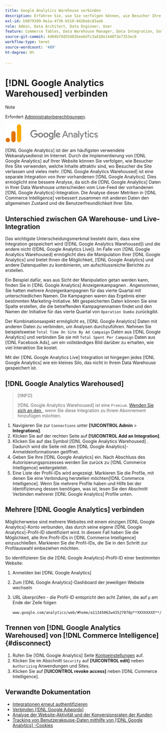 ```yaml
---
title: Google Analytics Warehouse verbinden
description: Erfahren Sie, wie Sie verfolgen können, wie Besucher Ihre Site verwenden, welche Inhalte attraktiv sind, wo Besucher die Site verlassen und vieles mehr.
exl-id: b9879399-9e1a-4f36-b510-8426ebc83aeb
role: Admin, Data Architect, Data Engineer, User
feature: Commerce Tables, Data Warehouse Manager, Data Integration, Data Import/Export
source-git-commit: 4d04b79d55d02bee6dfc3a810e144073e7353ec0
workflow-type: tm+mt
source-wordcount: '489'
ht-degree: 0%

---
```


# [!DNL Google Analytics Warehoused] verbinden

>[!NOTE]
>
>Erfordert [Administratorberechtigungen](../../../administrator/user-management/user-management.md).

![Google Analytics-Logo](../../../assets/google-analytics-logo.png)

[!DNL Google Analytics] ist der am häufigsten verwendete Webanalysedienst im Internet. Durch die Implementierung von [!DNL Google Analytics] auf Ihrer Website können Sie verfolgen, wie Besucher Ihre Site verwenden, welche Inhalte attraktiv sind, wo Besucher die Site verlassen und vieles mehr. [!DNL Google Analytics Warehoused] ist eine separate Integration von Ihrer vorhandenen [!DNL Google Analytics]. Dies ermöglicht eine bessere Analyse, da sich die [!DNL Google Analytics] Daten in Ihrer Data Warehouse unterscheiden vom Live-Feed der vorhandenen [!DNL Google Analytics]-Integration. Die Analyse dieser Metriken in [!DNL Commerce Intelligence] verbessert zusammen mit anderen Daten den allgemeinen Zustand und die Benutzerfreundlichkeit Ihrer Site.

## Unterschied zwischen GA Warehouse- und Live-Integration

Das wichtigste Unterscheidungsmerkmal besteht darin, dass eine Integration gespeichert wird ([!DNL Google Analytics Warehoused]) und die andere nicht ([!DNL Google Analytics Live]). Im Falle von [!DNL Google Analytics Warehoused] ermöglicht dies die Manipulation Ihrer [!DNL Google Analytics] und bietet Ihnen die Möglichkeit, [!DNL Google Analytics] und andere Datenquellen zu kombinieren, um aufschlussreiche Berichte zu erstellen.

Ein Beispiel dafür, was aus Sicht der Manipulation getan werden kann, finden Sie in [!DNL Google Analytics] Anzeigenkampagnen . Angenommen, Sie hatten mehrere Anzeigenkampagnen für das vierte Quartal mit unterschiedlichen Namen. Die Kampagnen waren das Ergebnis einer bestimmten Marketing-Initiative. Mit gespeicherten Daten können Sie eine Spalte erstellen, die die betreffenden Kampagnennamen findet und den Namen der Initiative für das vierte Quartal von `Operation Dumbo` zurückgibt.

Der Kombinationsaspekt ermöglicht es, [!DNL Google Analytics] Daten mit anderen Daten zu verbinden, um Analysen durchzuführen. Nehmen Sie beispielsweise `Total Time On Site By Ad Campaign` Daten aus [!DNL Google Analytics] und verbinden Sie sie mit `Total Spent Per Campaign` Daten aus [!DNL Facebook Ads], um ein vollständiges Bild darüber zu erhalten, wie viel Interaktion Sie kostet.

Mit der [!DNL Google Analytics Live] Integration ist hingegen jedes [!DNL Google Analytics] wie ein kleines Silo, das nicht in Ihrem Data Warehouse gespeichert ist.

## [!DNL Google Analytics Warehoused]

>[!INFO]
>
>[!DNL Google Analytics Warehoused] ist eine `Premium`. [Wenden Sie sich an den ](https://experienceleague.adobe.com/docs/commerce-knowledge-base/kb/troubleshooting/miscellaneous/mbi-service-policies.html), wenn Sie diese Integration zu Ihrem Abonnement hinzufügen möchten.

1. Navigieren Sie zur `Connections` unter **[!UICONTROL Admin** > **Integrations]**.
1. Klicken Sie auf der rechten Seite auf **[!UICONTROL Add an Integration]**.
1. Klicken Sie auf das Symbol [!DNL Google Analytics Warehoused] . Dadurch wird die Seite mit den [!DNL Google Analytics]-Anmeldeinformationen geöffnet.
1. Geben Sie Ihre [!DNL Google Analytics] ein. Nach Abschluss des Autorisierungsprozesses werden Sie zurück zu [!DNL Commerce Intelligence] weitergeleitet.
1. Eine Liste der Profil-IDs wird angezeigt. Markieren Sie die Profile, mit denen Sie eine Verbindung herstellen möchten[!DNL Commerce Intelligence]. Wenn Sie mehrere Profile haben und Hilfe bei der Identifizierung dessen benötigen, was ist, lesen Sie den Abschnitt Verbinden mehrerer [!DNL Google Analytics] Profile unten.

## Mehrere [!DNL Google Analytics] verbinden

Möglicherweise sind mehrere Websites mit einem einzigen [!DNL Google Analytics]-Konto verbunden, das durch seine eigene [!DNL Google Analytics]-Profil-ID identifiziert wird. In diesem Fall haben Sie die Möglichkeit, alle Ihre Profil-IDs in [!DNL Commerce Intelligence] einzuschließen. Markieren Sie die Profil-IDs, die Sie in den Schritt zur Profilauswahl einbeziehen möchten.

So identifizieren Sie die [!DNL Google Analytics]-Profil-ID einer bestimmten Website:

1. Anmelden bei [!DNL Google Analytics]
1. Zum [!DNL Google Analytics]-Dashboard der jeweiligen Website wechseln
1. URL überprüfen - die Profil-ID entspricht den acht Zahlen, die auf `p` am Ende der Zeile folgen

   `www.google.com/analytics/web/#home/a11345062w43527078p**XXXXXXXX**/`

## Trennen von [!DNL Google Analytics Warehoused] von [!DNL Commerce Intelligence] {#disconnect}

1. Rufen Sie [!DNL Google Analytics] Seite [Kontoeinstellungen](https://myaccount.google.com/intro) auf.
1. Klicken Sie im Abschnitt `Security` auf **[!UICONTROL edit]** neben `Authorizing` Anwendungen und Sites.
1. Klicken Sie auf **[!UICONTROL revoke access]** neben [!DNL Commerce Intelligence].

## Verwandte Dokumentation

* [Integrationen erneut authentifizieren](https://experienceleague.adobe.com/docs/commerce-knowledge-base/kb/how-to/mbi-reauthenticating-integrations.html)
* [Verbinden [!DNL Google Adwords]](../integrations/google-adwords.md)
* [Analyse der Website-Aktivität und der Konversionsraten der Kunden](../../analysis/web-act-cust-conversion.md)
* [Tracking von Benutzerakquise-Daten mithilfe von  [!DNL Google Analytics] -Cookies](../../analysis/google-track-user-acq.md)
